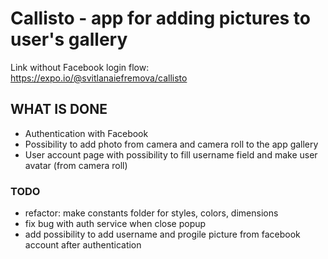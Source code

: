 # Callisto - app for adding pictures to user's gallery

Link without Facebook login flow: https://expo.io/@svitlanaiefremova/callisto

## WHAT IS DONE

- Authentication with Facebook
- Possibility to add photo from camera and camera roll to the app gallery
- User account page with possibility to fill username field and make user avatar (from camera roll)

### TODO

 - refactor: make constants folder for styles, colors, dimensions
 - fix bug with auth service when close popup
 - add possibility to add username and progile picture from facebook account after authentication
